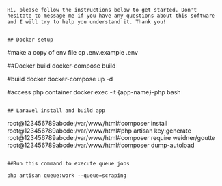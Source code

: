 ```
Hi, please follow the instructions below to get started. Don't hesitate to message me if you have any questions about this software and I will try to help you understand it. Thank you!

```

```

## Docker setup

```
#make a copy of env file
cp .env.example .env

##Docker build
docker-compose build

#build docker
docker-compose up -d

#access php container
docker exec -it {app-name}-php bash
```

## Laravel install and build app

```
root@123456789abcde:/var/www/html#composer install
root@123456789abcde:/var/www/html#php artisan key:generate
root@123456789abcde:/var/www/html#composer require weidner/goutte
root@123456789abcde:/var/www/html#composer dump-autoload
```

##Run this command to execute queue jobs

php artisan queue:work --queue=scraping